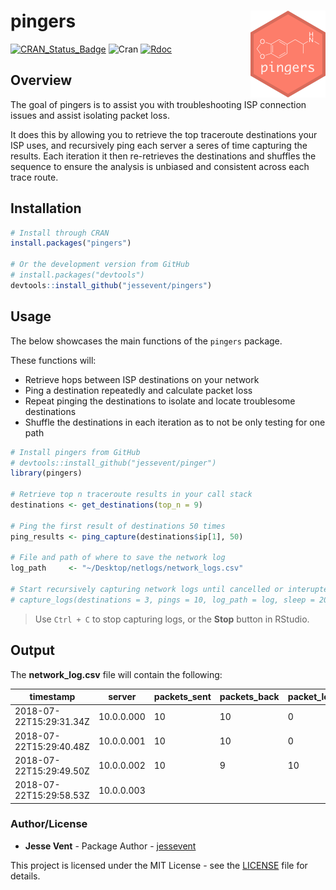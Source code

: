 <!-- README.md is generated from README.Rmd. Please edit that file -->
pingers <img src="man/figures/logo.png" align="right" />
========================================================

[![CRAN\_Status\_Badge](http://www.r-pkg.org/badges/version/pingers)](https://cran.r-project.org/package=pingers)
![Cran](http://cranlogs.r-pkg.org/badges/grand-total/pingers)
[![Rdoc](http://www.rdocumentation.org/badges/version/pingers)](http://www.rdocumentation.org/packages/pingers)

Overview
--------

The goal of pingers is to assist you with troubleshooting ISP connection
issues and assist isolating packet loss.

It does this by allowing you to retrieve the top traceroute destinations
your ISP uses, and recursively ping each server a seres of time
capturing the results. Each iteration it then re-retrieves the
destinations and shuffles the sequence to ensure the analysis is
unbiased and consistent across each trace route.

Installation
------------

``` r
# Install through CRAN
install.packages("pingers")

# Or the development version from GitHub
# install.packages("devtools")
devtools::install_github("jessevent/pingers")
```

Usage
-----

The below showcases the main functions of the `pingers` package.

These functions will:

-   Retrieve hops between ISP destinations on your network
-   Ping a destination repeatedly and calculate packet loss
-   Repeat pinging the destinations to isolate and locate troublesome
    destinations
-   Shuffle the destinations in each iteration as to not be only testing
    for one path

``` r
# Install pingers from GitHub
# devtools::install_github("jessevent/pinger")
library(pingers)

# Retrieve top n traceroute results in your call stack
destinations <- get_destinations(top_n = 9)

# Ping the first result of destinations 50 times
ping_results <- ping_capture(destinations$ip[1], 50)

# File and path of where to save the network log
log_path     <- "~/Desktop/netlogs/network_logs.csv"

# Start recursively capturing network logs until cancelled or interupted.
# capture_logs(destinations = 3, pings = 10, log_path = log, sleep = 20) 
```

> Use `Ctrl + C` to stop capturing logs, or the **Stop** button in
> RStudio.

Output
------

The **network\_log.csv** file will contain the following:

<table>
<colgroup>
<col style="width: 16%" />
<col style="width: 8%" />
<col style="width: 9%" />
<col style="width: 9%" />
<col style="width: 8%" />
<col style="width: 9%" />
<col style="width: 6%" />
<col style="width: 6%" />
<col style="width: 6%" />
<col style="width: 8%" />
<col style="width: 9%" />
</colgroup>
<thead>
<tr class="header">
<th>timestamp</th>
<th>server</th>
<th>packets_sent</th>
<th>packets_back</th>
<th>packet_loss</th>
<th>packets_lost</th>
<th>ping_min</th>
<th>ping_avg</th>
<th>ping_max</th>
<th>ping_stddev</th>
<th>call_sequence</th>
</tr>
</thead>
<tbody>
<tr class="odd">
<td>2018-07-22T15:29:31.34Z</td>
<td>10.0.0.000</td>
<td>10</td>
<td>10</td>
<td>0</td>
<td>0</td>
<td>2.093</td>
<td>3.534</td>
<td>8.826</td>
<td>1.965</td>
<td>1</td>
</tr>
<tr class="even">
<td>2018-07-22T15:29:40.48Z</td>
<td>10.0.0.001</td>
<td>10</td>
<td>10</td>
<td>0</td>
<td>0</td>
<td>2.697</td>
<td>3.948</td>
<td>8.649</td>
<td>1.667</td>
<td>2</td>
</tr>
<tr class="odd">
<td>2018-07-22T15:29:49.50Z</td>
<td>10.0.0.002</td>
<td>10</td>
<td>9</td>
<td>10</td>
<td>11.1</td>
<td>3.366</td>
<td>5.083</td>
<td>8.163</td>
<td>1.381</td>
<td>3</td>
</tr>
<tr class="even">
<td>2018-07-22T15:29:58.53Z</td>
<td>10.0.0.003</td>
<td></td>
<td></td>
<td></td>
<td></td>
<td></td>
<td></td>
<td></td>
<td></td>
<td>7</td>
</tr>
</tbody>
</table>

### Author/License

-   **Jesse Vent** - Package Author -
    [jessevent](https://github.com/jessevent)

This project is licensed under the MIT License - see the
[LICENSE](https://github.com/JesseVent/pingers/blob/master/LICENSE) file
for details.
